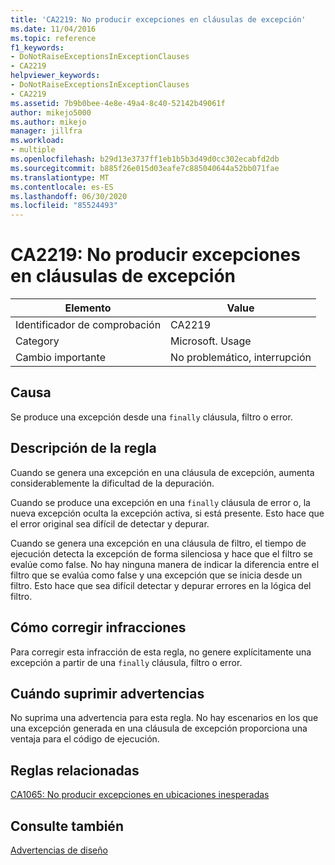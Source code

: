 ```yaml
---
title: 'CA2219: No producir excepciones en cláusulas de excepción'
ms.date: 11/04/2016
ms.topic: reference
f1_keywords:
- DoNotRaiseExceptionsInExceptionClauses
- CA2219
helpviewer_keywords:
- DoNotRaiseExceptionsInExceptionClauses
- CA2219
ms.assetid: 7b9b0bee-4e8e-49a4-8c40-52142b49061f
author: mikejo5000
ms.author: mikejo
manager: jillfra
ms.workload:
- multiple
ms.openlocfilehash: b29d13e3737ff1eb1b5b3d49d0cc302ecabfd2db
ms.sourcegitcommit: b885f26e015d03eafe7c885040644a52bb071fae
ms.translationtype: MT
ms.contentlocale: es-ES
ms.lasthandoff: 06/30/2020
ms.locfileid: "85524493"
---
```

# <a name="ca2219-do-not-raise-exceptions-in-exception-clauses"></a>CA2219: No producir excepciones en cláusulas de excepción

|Elemento|Value|
|-|-|
|Identificador de comprobación|CA2219|
|Category|Microsoft. Usage|
|Cambio importante|No problemático, interrupción|

## <a name="cause"></a>Causa
Se produce una excepción desde una `finally` cláusula, filtro o error.

## <a name="rule-description"></a>Descripción de la regla
Cuando se genera una excepción en una cláusula de excepción, aumenta considerablemente la dificultad de la depuración.

Cuando se produce una excepción en una `finally` cláusula de error o, la nueva excepción oculta la excepción activa, si está presente. Esto hace que el error original sea difícil de detectar y depurar.

Cuando se genera una excepción en una cláusula de filtro, el tiempo de ejecución detecta la excepción de forma silenciosa y hace que el filtro se evalúe como false. No hay ninguna manera de indicar la diferencia entre el filtro que se evalúa como false y una excepción que se inicia desde un filtro. Esto hace que sea difícil detectar y depurar errores en la lógica del filtro.

## <a name="how-to-fix-violations"></a>Cómo corregir infracciones
Para corregir esta infracción de esta regla, no genere explícitamente una excepción a partir de una `finally` cláusula, filtro o error.

## <a name="when-to-suppress-warnings"></a>Cuándo suprimir advertencias
No suprima una advertencia para esta regla. No hay escenarios en los que una excepción generada en una cláusula de excepción proporciona una ventaja para el código de ejecución.

## <a name="related-rules"></a>Reglas relacionadas
[CA1065: No producir excepciones en ubicaciones inesperadas](../code-quality/ca1065.md)

## <a name="see-also"></a>Consulte también
[Advertencias de diseño](../code-quality/design-warnings.md)
